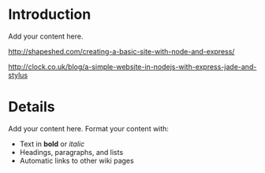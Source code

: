 # Introduction #

Add your content here.

http://shapeshed.com/creating-a-basic-site-with-node-and-express/

http://clock.co.uk/blog/a-simple-website-in-nodejs-with-express-jade-and-stylus

# Details #

Add your content here.  Format your content with:
  * Text in **bold** or _italic_
  * Headings, paragraphs, and lists
  * Automatic links to other wiki pages